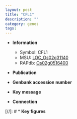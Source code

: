 ```yaml
---
layout: post
title: "CFL1"
description: ""
category: genes
tags: 
---
```


* **Information**  
    + Symbol: CFL1  
    + MSU: [LOC_Os02g31140](http://rice.uga.edu/cgi-bin/ORF_infopage.cgi?orf=LOC_Os02g31140)  
    + RAPdb: [Os02g0516400](http://rapdb.dna.affrc.go.jp/viewer/gbrowse_details/irgsp1?name=Os02g0516400)  

* **Publication**  

* **Genbank accession number**  

* **Key message**  

* **Connection**  

[//]: # * **Key figures**  


